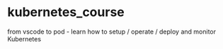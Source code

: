 # kubernetes_course
from vscode to pod - learn how to setup / operate / deploy and monitor Kubernetes 
